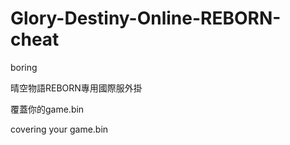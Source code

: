 # Glory-Destiny-Online-REBORN-cheat
boring

晴空物語REBORN專用國際服外掛

覆蓋你的game.bin

covering your game.bin
